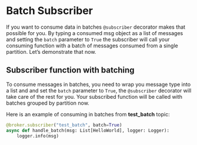 # Batch Subscriber

If you want to consume data in batches `@subscriber` decorator makes that possible for you. By typing a consumed msg object as a list of messages and setting the `batch` parameter to `True` the subscriber will call your consuming function with a batch of messages consumed from a single partition. Let’s demonstrate that now.

## Subscriber function with batching

To consume messages in batches, you need to wrap you message type into a list and and set the `batch` parameter to `True`, the `@subscriber` decorator will take care of the rest for you. Your subscribed function will be called with batches grouped by partition now.

Here is an example of consuming in batches from **test_batch** topic:

```python linenums="1"
@broker.subscriber("test_batch", batch=True)
async def handle_batch(msg: List[HelloWorld], logger: Logger):
    logger.info(msg)
```